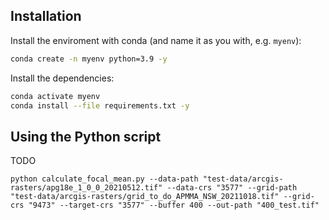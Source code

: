 ## Installation

Install the enviroment with conda (and name it as you  with, e.g. `myenv`):

```bash
conda create -n myenv python=3.9 -y
```

Install the dependencies:

```bash
conda activate myenv
conda install --file requirements.txt -y
```

## Using the Python script

TODO


```
python calculate_focal_mean.py --data-path "test-data/arcgis-rasters/apg18e_1_0_0_20210512.tif" --data-crs "3577" --grid-path "test-data/arcgis-rasters/grid_to_do_APMMA_NSW_20211018.tif" --grid-crs "9473" --target-crs "3577" --buffer 400 --out-path "400_test.tif"
```
